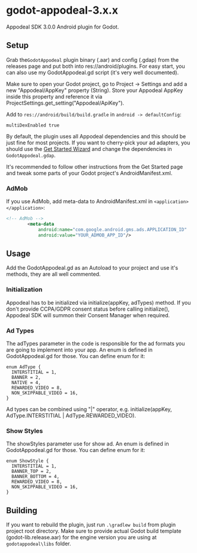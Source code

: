 # godot-appodeal-3.x.x
Appodeal SDK 3.0.0 Android plugin for Godot.

## Setup

Grab the``GodotAppodeal`` plugin binary (.aar) and config (.gdap) from the releases page and put both into res://android/plugins. For easy start, you can also use my GodotAppodeal.gd script (it's very well documented).

Make sure to open your Godot project, go to Project -> Settings and add a new "Appodeal/AppKey" property (String). Store your Appodeal AppKey inside this property and reference it via ProjectSettings.get_setting("Appodeal/ApiKey").

Add to ``res://android/build/build.gradle`` in ``android -> defaultConfig``:
```
multiDexEnabled true
```
By default, the plugin uses all Appodeal dependencies and this should be just fine for most projects. If you want to cherry-pick your ad adapters, you should use the [Get Started Wizard](https://wiki.appodeal.com/en/android-beta-3-0-0/get-started) and change the dependencies in ``GodotAppodeal.gdap``.

It's recommended to follow other instructions from the Get Started page and tweak some parts of your Godot project's AndroidManifest.xml.

### AdMob

If you use AdMob, add meta-data to AndroidManifest.xml in ``<application></application>``:
```xml
<!-- AdMob -->
        <meta-data
            android:name="com.google.android.gms.ads.APPLICATION_ID"
            android:value="YOUR_ADMOB_APP_ID"/>
```

## Usage

Add the GodotAppodeal.gd as an Autoload to your project and use it's methods, they are all well commented.

### Initialization

Appodeal has to be initialized via initialize(appKey, adTypes) method. If you don't provide CCPA/GDPR consent status before calling initialize(), Appodeal SDK will summon their Consent Manager when required.

### Ad Types

The adTypes parameter in the code is responsible for the ad formats you are going to implement into your app. An enum is defined in GodotAppodeal.gd for those.
You can define enum for it:
```gdscript
enum AdType {
  INTERSTITIAL = 1,
  BANNER = 2,
  NATIVE = 4,
  REWARDED_VIDEO = 8,
  NON_SKIPPABLE_VIDEO = 16,
}
```
Ad types can be combined using "|" operator, e.g. initialize(appKey, AdType.INTERSTITIAL | AdType.REWARDED_VIDEO).

### Show Styles

The showStyles parameter use for show ad. An enum is defined in GodotAppodeal.gd for those.
You can define enum for it:
```gdscript
enum ShowStyle {
  INTERSTITIAL = 1,
  BANNER_TOP = 2,
  BANNER_BOTTOM = 4,
  REWARDED_VIDEO = 8,
  NON_SKIPPABLE_VIDEO = 16,
}
```

## Building

If you want to rebuild the plugin, just run ``.\gradlew build`` from plugin project root directory. Make sure to provide actual Godot build template (godot-lib.release.aar) for the engine version you are using at ``godotappodeal\libs`` folder.